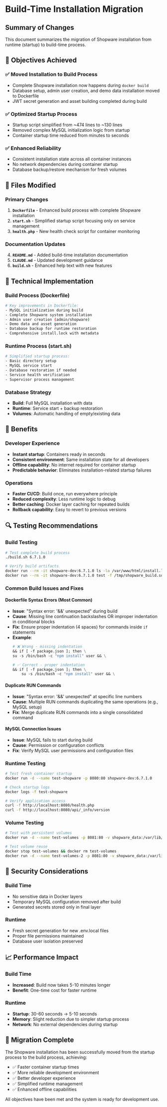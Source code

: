 # Build-Time Installation Migration

## Summary of Changes

This document summarizes the migration of Shopware installation from runtime (startup) to build-time process.

## 🎯 Objectives Achieved

### ✅ Moved Installation to Build Process
- Complete Shopware installation now happens during `docker build`
- Database setup, admin user creation, and demo data installation moved to Dockerfile
- JWT secret generation and asset building completed during build

### ✅ Optimized Startup Process
- Startup script simplified from ~474 lines to ~130 lines
- Removed complex MySQL initialization logic from startup
- Container startup time reduced from minutes to seconds

### ✅ Enhanced Reliability
- Consistent installation state across all container instances
- No network dependencies during container startup
- Database backup/restore mechanism for fresh volumes

## 📁 Files Modified

### Primary Changes
1. **`Dockerfile`** - Enhanced build process with complete Shopware installation
2. **`start.sh`** - Simplified startup script focusing only on service management
3. **`health.php`** - New health check script for container monitoring

### Documentation Updates
4. **`README.md`** - Added build-time installation documentation
5. **`CLAUDE.md`** - Updated development guidance
6. **`build.sh`** - Enhanced help text with new features

## 🔧 Technical Implementation

### Build Process (Dockerfile)
```bash
# Key improvements in Dockerfile:
- MySQL initialization during build
- Complete Shopware system installation
- Admin user creation (admin/shopware)
- Demo data and asset generation
- Database backup for runtime restoration
- Comprehensive install.lock with metadata
```

### Runtime Process (start.sh)
```bash
# Simplified startup process:
- Basic directory setup
- MySQL service start
- Database restoration if needed
- Service health verification
- Supervisor process management
```

### Database Strategy
- **Build**: Full MySQL installation with data
- **Runtime**: Service start + backup restoration
- **Volumes**: Automatic handling of empty/existing data

## 🚀 Benefits

### Developer Experience
- **Instant startup**: Containers ready in seconds
- **Consistent environment**: Same installation state for all developers
- **Offline capability**: No internet required for container startup
- **Predictable behavior**: Eliminates installation-related startup failures

### Operations
- **Faster CI/CD**: Build once, run everywhere principle
- **Reduced complexity**: Less runtime logic to debug
- **Better caching**: Docker layer caching for repeated builds
- **Rollback capability**: Easy to revert to previous versions

## 🔍 Testing Recommendations

### Build Testing
```bash
# Test complete build process
./build.sh 6.7.1.0

# Verify build artifacts
docker run --rm -it shopware-dev:6.7.1.0 ls -la /var/www/html/install.lock
docker run --rm -it shopware-dev:6.7.1.0 test -f /tmp/shopware_build.sql && echo "Backup exists"
```

### Common Build Issues and Fixes

#### Dockerfile Syntax Errors (Most Common)
- **Issue**: "Syntax error: '&&' unexpected" during build
- **Cause**: Missing line continuation backslashes OR improper indentation in conditional blocks
- **Fix**: Ensure proper indentation (4 spaces) for commands inside `if` statements
- **Example**:
  ```dockerfile
  # ❌ Wrong - missing indentation
  && if [ -f package.json ]; then \
  su -s /bin/bash -c "npm install" user && \
  
  # ✅ Correct - proper indentation
  && if [ -f package.json ]; then \
      su -s /bin/bash -c "npm install" user && \
  ```

#### Duplicate RUN Commands
- **Issue**: "Syntax error: '&&' unexpected" at specific line numbers
- **Cause**: Multiple RUN commands duplicating the same operations (e.g., MySQL setup)
- **Fix**: Merge duplicate RUN commands into a single consolidated command

#### MySQL Connection Issues
- **Issue**: MySQL fails to start during build
- **Cause**: Permission or configuration conflicts
- **Fix**: Verify MySQL user permissions and configuration files

### Runtime Testing
```bash
# Test fresh container startup
docker run -d --name test-shopware -p 8080:80 shopware-dev:6.7.1.0

# Check startup logs
docker logs -f test-shopware

# Verify application access
curl -f http://localhost:8080/health.php
curl -f http://localhost:8080/api/_info/version
```

### Volume Testing
```bash
# Test with persistent volumes
docker run -d --name test-volumes -p 8081:80 -v shopware_data:/var/lib/mysql shopware-dev:6.7.1.0

# Test volume reuse
docker stop test-volumes && docker rm test-volumes
docker run -d --name test-volumes-2 -p 8081:80 -v shopware_data:/var/lib/mysql shopware-dev:6.7.1.0
```

## 🔐 Security Considerations

### Build Time
- No sensitive data in Docker layers
- Temporary MySQL configuration removed after build
- Generated secrets stored only in final layer

### Runtime
- Fresh secret generation for new .env.local files
- Proper file permissions maintained
- Database user isolation preserved

## 📈 Performance Impact

### Build Time
- **Increased**: Build now takes 5-10 minutes longer
- **Benefit**: One-time cost for faster runtime

### Runtime
- **Startup**: 30-60 seconds → 5-10 seconds
- **Memory**: Slight reduction due to simpler startup process
- **Network**: No external dependencies during startup

## 🎉 Migration Complete

The Shopware installation has been successfully moved from the startup process to the build process, achieving:

- ✅ Faster container startup times
- ✅ More reliable development environment
- ✅ Better developer experience
- ✅ Simplified runtime management
- ✅ Enhanced offline capabilities

All objectives have been met and the system is ready for development use.
